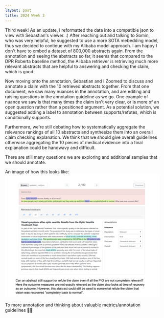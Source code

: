 ```yaml
---
layout: post
title: 2024 Week 3
---
```


Third week!
As an update, I reformatted the data into a compatible json to view with Sebastian's viewer. :)
After reaching out and talking to Somin, who was very helpful, he suggested to use a more SOTA mebedding model, thus we decided to continue with my Alibaba model approach. I am happy I don't have to embed a dataset of 800,000 abstracts again.
From the annotation and seeing the abstracts so far, it seems that compared to the DPR Roberta baseline method, the Alibaba retriever is retrieving much more relevant abstracts that are helpful to answering and checking the claim, which is good.

Now moving onto the annotation, Sebastian and I Zoomed to discuss and annotate a claim with the 10 retrieved abstracts together. From that one document, we saw many nuances in the annotation, and are editing and raising questions in the annotation guideline as we go. One example of nuance we saw is that many times the claim isn't very clear, or is more of an open question rather than a positioned argument. As a potential solution, we suggested adding a label to annotation between supports/refutes, which is conditionally supports.

Furthermore, we're still debating how to systematically aggregate the relevance rankings of all 10 abstracts and synthesize them into an overall claim checking explanation. We think that we should give overall guidelines otherwise aggregating the 10 pieces of medical evidence into a final explanation could be handwavy and difficult.

There are still many questions we are exploring and additional samples that we should annotate. 

An image of how this looks like:
![post](../images/Annotation.png)

To more annotation and thinking about valuable metrics/annotation guidelines 🥂🥂
